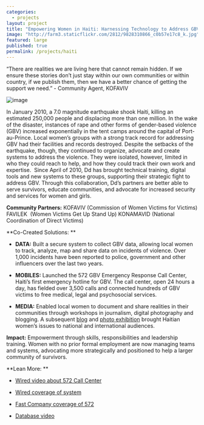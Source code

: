```yaml
---
categories: 
  - projects
layout: project
title: "Empowering Women in Haiti: Harnessing Technology to Address GBV"
image: "http://farm3.staticflickr.com/2812/9828310866_c0b57e17c8_k.jpg"
featured: large
published: true
permalink: /projects/haiti
---
```


“There are realities we are living here that cannot remain hidden. If we ensure these stories don’t just stay within our own communities or within country, if we publish them, then we have a better chance of getting the support we need.” - Community Agent, KOFAVIV


![image](http://farm8.staticflickr.com/7027/6812869967_1fcc4e9998.jpg)


In January 2010, a 7.0 magnitude earthquake shook Haiti, killing an estimated 250,000 people and displacing more than one million. In the wake of the disaster, instances of rape and other forms of gender-based violence (GBV) increased exponentially in the tent camps around the capital of Port-au-Prince. Local women’s groups with a strong track record for addressing GBV had their facilities and records destroyed. Despite the setbacks of the earthquake, though, they continued to organize, advocate and create systems to address the violence. They were isolated, however, limited in who they could reach to help, and how they could track their own work and expertise.  Since April of 2010, Dd has brought technical training, digital tools and new systems to these groups, supporting their strategic fight to address GBV. Through this collaboration, Dd’s partners are better able to serve survivors, educate communities, and advocate for increased security and services for women and girls.




**Community Partners:**
KOFAVIV (Commission of Women Victims for Victims)
FAVILEK  (Women Victims Get Up Stand Up)
KONAMAVID (National Coordination of Direct Victims)




**Co-Created Solutions:
**






	
  * **DATA:** Built a secure system to collect GBV data, allowing local women to track, analyze, map and share data on incidents of violence. Over 1,000 incidents have been reported to police, government and other influencers over the last two years.

	
  * **MOBILES:** Launched the 572 GBV Emergency Response Call Center, Haiti’s first emergency hotline for GBV. The call center, open 24 hours a day, has fielded over 3,500 calls and connected hundreds of GBV victims to free medical, legal and psychosocial services.

	
  * **MEDIA:** Enabled local women to document and share realities in their communities through workshops in journalism, digital photography and blogging. A subsequent [blog](http://fanmpale.blogspot.com/) and [photo exhibition](http://digital-democracy.org/haiti/photos/) brought Haitian women’s issues to national and international audiences.




**Impact:**
Empowerment through skills, responsibilities and leadership training. Women with no prior formal employment are now managing teams and systems, advocating more strategically and positioned to help a larger community of survivors.




**Lean More:
**







	
  * [Wired video about 572 Call Center](http://www.wired.com/video/leveraging-tech-to-address-genderbased-violence-in-haiti/1706708425001)

	
  * [Wired coverage of system](http://haitirewired.wired.com/profiles/blogs/using-tech-to-document-haitis)

	
  * [Fast Company coverage of 572](http://www.fastcoexist.com/1680242/when-911-isnt-there-inside-haitis-rape-crisis-hotline)

	
  * [Database video](http://www.youtube.com/watch?v=DoXlJ4sgvyM&list=UUeJqgyf3UpDDXz3X1IQuPCg&index=1&feature=plcp)